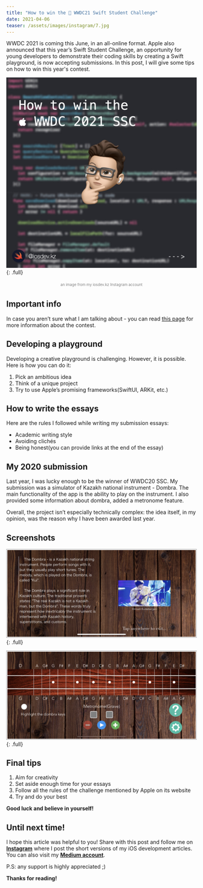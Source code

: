 ```yaml
---
title: "How to win the  WWDC21 Swift Student Challenge"
date: 2021-04-06
teaser: /assets/images/instagram/7.jpg
---
```


WWDC 2021 is coming this June, in an all-online format. Apple also announced that this year’s Swift Student Challenge, an opportunity for young developers to demonstrate their coding skills by creating a Swift playground, is now accepting submissions. In this post, I will give some tips on how to win this year's contest. 


![full](/assets/images/instagram/7.jpg){: .full}
<p style="text-align:center"><span style="color:gray"><sup><sub>an image from my iosdev.kz Instagram account</sub></sup></span></p>


## Important info 
In case you aren’t sure what I am talking about - you can read <a href="developer.apple.com/wwdc21/swift-student-challenge/" target="_blank">this page</a> for more information about the contest. 


## Developing a playground 
Developing a creative playground is challenging. However, it is possible. Here is how you can do it: 

1. Pick an ambitious idea  
2. Think of a unique project 
3. Try to use Apple’s promising frameworks(SwiftUI, ARKit, etc.) 


## How to write the essays
Here are the rules I followed while writing my submission essays: 

 * Academic writing style 
 * Avoiding clichés
 * Being honest(you can provide links at the end of the essay) 


## My 2020 submission 
 Last year, I was lucky enough to be the winner of WWDC20 SSC. My submission was a simulator of Kazakh national instrument - Dombra. The main functionality of the app is the ability to play on the instrument. I also provided some information about dombra, added a metronome feature. 

Overall, the project isn’t especially technically complex: the idea itself, in my opinion, was the reason why I have been awarded last year.


## Screenshots 
![full](/assets/images/7/screenshot1.png){: .full}


![full](/assets/images/7/screenshot2.png){: .full}


## Final tips
1. Aim for creativity 
2. Set aside enough time for your essays
3. Follow all the rules of the challenge mentioned by Apple on its website 
4. Try and do your best

__Good luck and believe in yourself!__ 



## Until next time! 
I hope this article was helpful to you! 
Share with this post and follow me on <a href="https://instagram.com/iosdev.kz" target="_blank">**Instagram**</a> where I post the short versions of my iOS development articles. 
You can also visit my <a href="https://medium.com/iosdev-kz" target="_blank">**Medium account**</a>.

P.S: any support is highly appreciated ;) 

__Thanks for reading!__